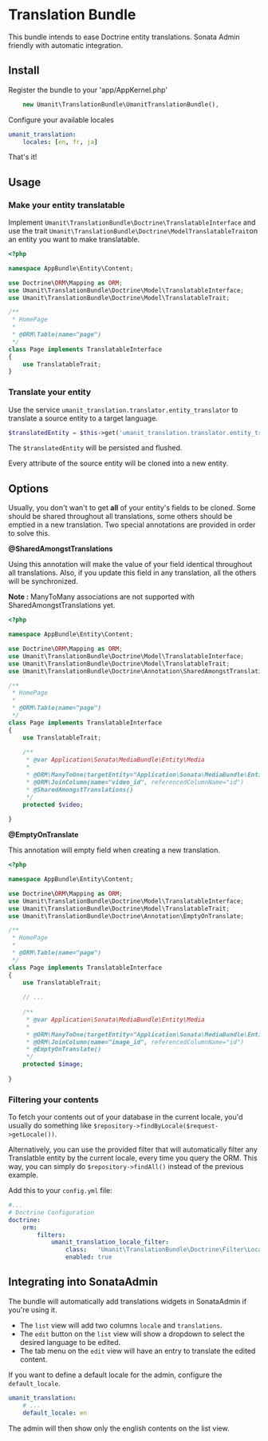 # Translation Bundle

This bundle intends to ease Doctrine entity translations.
Sonata Admin friendly with automatic integration. 

## Install

Register the bundle to your 'app/AppKernel.php'

```php
    new Umanit\TranslationBundle\UmanitTranslationBundle(),
```

Configure your available locales

```yaml
umanit_translation:
    locales: [en, fr, ja]
```

That's it!

## Usage

### Make your entity translatable

Implement `Umanit\TranslationBundle\Doctrine\TranslatableInterface` and use the trait 
`Umanit\TranslationBundle\Doctrine\ModelTranslatableTrait`on an entity you want to make translatable.
```php
<?php

namespace AppBundle\Entity\Content;

use Doctrine\ORM\Mapping as ORM;
use Umanit\TranslationBundle\Doctrine\Model\TranslatableInterface;
use Umanit\TranslationBundle\Doctrine\Model\TranslatableTrait;

/**
 * HomePage
 *
 * @ORM\Table(name="page")
 */
class Page implements TranslatableInterface
{
    use TranslatableTrait;
}
```

### Translate your entity

Use the service `umanit_translation.translator.entity_translator` to translate a source entity to a target language.

```php
$translatedEntity = $this->get('umanit_translation.translator.entity_translator')->getEntityTranslation($entity, 'fr');
```

The `$translatedEntity` will be persisted and flushed.

Every attribute of the source entity will be cloned into a new entity.

## Options

Usually, you don't wan't to get **all** of your entity's fields to be cloned. Some should be shared throughout all 
translations, some others should be emptied in a new translation. Two special annotations are provided in order to
solve this.

**@SharedAmongstTranslations**

Using this annotation will make the value of your field identical throughout all translations. Also, if you update this 
field in any translation, all the others will be synchronized.

**Note :** ManyToMany associations are not supported with SharedAmongstTranslations yet.


```php
<?php

namespace AppBundle\Entity\Content;

use Doctrine\ORM\Mapping as ORM;
use Umanit\TranslationBundle\Doctrine\Model\TranslatableInterface;
use Umanit\TranslationBundle\Doctrine\Model\TranslatableTrait;
use Umanit\TranslationBundle\Doctrine\Annotation\SharedAmongstTranslations;

/**
 * HomePage
 *
 * @ORM\Table(name="page")
 */
class Page implements TranslatableInterface
{
    use TranslatableTrait;
    
    /**
     * @var Application\Sonata\MediaBundle\Entity\Media
     *
     * @ORM\ManyToOne(targetEntity="Application\Sonata\MediaBundle\Entity\Media", cascade={"persist"})
     * @ORM\JoinColumn(name="video_id", referencedColumnName="id")
     * @SharedAmongstTranslations()
     */
    protected $video;
    
}
```

**@EmptyOnTranslate**

This annotation will empty field when creating a new translation.

```php
<?php

namespace AppBundle\Entity\Content;

use Doctrine\ORM\Mapping as ORM;
use Umanit\TranslationBundle\Doctrine\Model\TranslatableInterface;
use Umanit\TranslationBundle\Doctrine\Model\TranslatableTrait;
use Umanit\TranslationBundle\Doctrine\Annotation\EmptyOnTranslate;

/**
 * HomePage
 *
 * @ORM\Table(name="page")
 */
class Page implements TranslatableInterface
{
    use TranslatableTrait;
    
    // ...
    
    /**
     * @var Application\Sonata\MediaBundle\Entity\Media
     *
     * @ORM\ManyToOne(targetEntity="Application\Sonata\MediaBundle\Entity\Media", cascade={"persist"})
     * @ORM\JoinColumn(name="image_id", referencedColumnName="id")
     * @EmptyOnTranslate()
     */
    protected $image;
    
}
```

### Filtering your contents

To fetch your contents out of your database in the current locale, you'd usually do something like `$repository->findByLocale($request->getLocale())`.

Alternatively, you can use the provided filter that will automatically filter any Translatble entity by the current locale, every time you query the ORM.
This way, you can simply do `$repository->findAll()` instead of the previous example.

Add this to your `config.yml` file:

```yaml
#...
# Doctrine Configuration
doctrine:
    orm:
        filters:
            umanit_translation_locale_filter:
                class:   'Umanit\TranslationBundle\Doctrine\Filter\LocaleFilter'
                enabled: true
```  

## Integrating into SonataAdmin

The bundle will automatically add translations widgets in SonataAdmin if you're using it.
* The `list` view will add two columns `locale` and `translations`.
* The `edit` button on the `list` view will show a dropdown to select the desired language to be edited.
* The tab menu on the `edit` view will have an entry to translate the edited content.

If you want to define a default locale for the admin, configure the `default_locale`.

```yaml
umanit_translation:
    # ...
    default_locale: en
```
The admin will then show only the english contents on the list view.